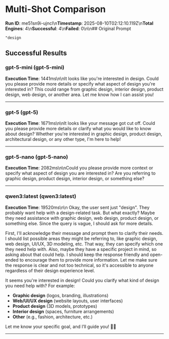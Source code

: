 # Multi-Shot Comparison

**Run ID**: me51sn9i-ujncl\n**Timestamp**: 2025-08-10T02:12:10.119Z\n**Total Engines**: 4\n**Successful**: 4\n**Failed**: 0\n\n## Original Prompt
```
"design
```

## Successful Results

### gpt-5-mini (gpt-5-mini)
**Execution Time**: 1441ms\n\nIt looks like you're interested in design. Could you please provide more details or specify what aspect of design you're interested in? This could range from graphic design, interior design, product design, web design, or another area. Let me know how I can assist you!

---

### gpt-5 (gpt-5)
**Execution Time**: 1671ms\n\nIt looks like your message got cut off. Could you please provide more details or clarify what you would like to know about design? Whether you're interested in graphic design, product design, architectural design, or any other type, I'm here to help!

---

### gpt-5-nano (gpt-5-nano)
**Execution Time**: 2082ms\n\nCould you please provide more context or specify what aspect of design you are interested in? Are you referring to graphic design, product design, interior design, or something else?

---

### qwen3:latest (qwen3:latest)
**Execution Time**: 19520ms\n\n<think>
Okay, the user sent just "design". They probably want help with a design-related task. But what exactly? Maybe they need assistance with graphic design, web design, product design, or something else. Since the query is vague, I should ask for more details.

First, I'll acknowledge their message and prompt them to clarify their needs. I should list possible areas they might be referring to, like graphic design, web design, UI/UX, 3D modeling, etc. That way, they can specify which one they need help with. Also, maybe they have a specific project in mind, so asking about that could help. I should keep the response friendly and open-ended to encourage them to provide more information. Let me make sure the response is clear and not too technical, so it's accessible to anyone regardless of their design experience level.
</think>

It seems you're interested in design! Could you clarify what kind of design you need help with? For example:  
- **Graphic design** (logos, branding, illustrations)  
- **Web/UI/UX design** (website layouts, user interfaces)  
- **Product design** (3D models, prototypes)  
- **Interior design** (spaces, furniture arrangements)  
- **Other** (e.g., fashion, architecture, etc.)  

Let me know your specific goal, and I’ll guide you! 🎨💡

---

